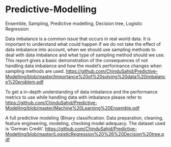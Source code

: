 # Predictive-Modelling
Ensemble, Sampling, Predictive modelling, Decision tree, Logistic Regression

Data imbalance is a common issue that occurs in real world data. It is important to understand what could happen if we do not take the effect of data imbalance into account, when we should use sampling methods to deal with data imbalance and what type of sampling method should we use.
This report gives a basic demonstration of the consequences of not handling data imbalance and how the model’s performance changes when sampling methods are used.
https://github.com/ChinduSahid/Predictive-Modelling/blob/master/Importance%20of%20solving%20data%20imbalance%20problem.pdf

To get a in-depth understanding of data imbalance and the performance metrics to use while handling data with imbalance please refer to https://github.com/ChinduSahid/Predictive-Modelling/blob/master/Machine%20Learning%20Ensemble.pdf

A full predictive modeling (Binary classification. Data preparation, cleaning, feature engineering, modeling, checking model adequacy. The dataset used is ‘German Credit’. https://github.com/ChinduSahid/Predictive-Modelling/blob/master/LogisticRegression%20%26%20Decision%20tree.pdf
